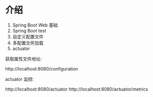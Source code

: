 # 介绍

1. Spring Boot Web 基础
2. Spring Boot test
3. 自定义配置文件
4. 多配置文件加载
5. actuator


获取属性文件地址:

http://localhost:8080/configuration

actuator 监控:

http://localhost:8080/actuator
http://localhost:8080/actuator/metrics
